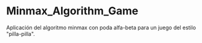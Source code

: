 # Minmax_Algorithm_Game
Aplicación del algoritmo minmax con poda alfa-beta para un juego del estilo "pilla-pilla".
